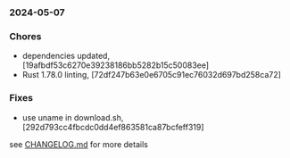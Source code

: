 ### 2024-05-07

### Chores
+ dependencies updated, [19afbdf53c6270e39238186bb5282b15c50083ee]
+ Rust 1.78.0 linting, [72df247b63e0e6705c91ec76032d697bd258ca72]

### Fixes
+ use uname in download.sh, [292d793cc4fbcdc0dd4ef863581ca87bcfeff319]

see <a href='https://github.com/mrjackwills/sysup/blob/main/CHANGELOG.md'>CHANGELOG.md</a> for more details
